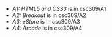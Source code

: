 - *A1: HTML5 and CSS3* is in csc309/A1
- *A2: Breakout* is in csc309/A2
- *A3: eStore* is in csc309/A3
- *A4: Arcade* is in csc309/A4
